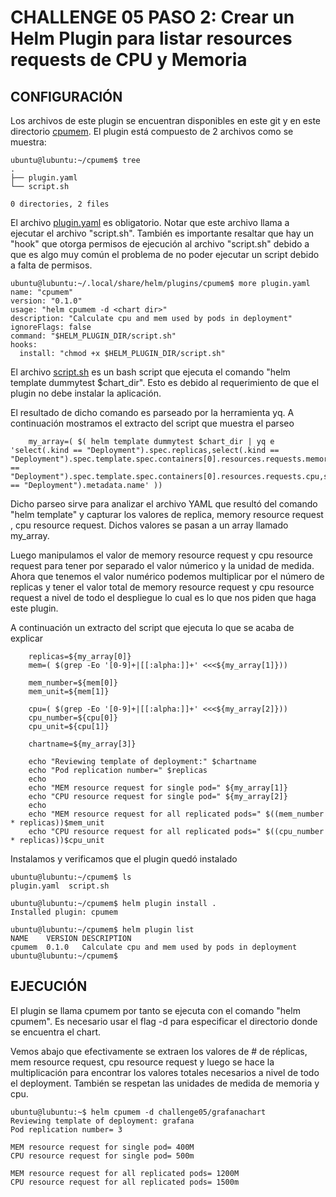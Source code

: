 # CHALLENGE 05  PASO 2: Crear un Helm Plugin para listar resources requests de CPU y Memoria

## CONFIGURACIÓN

Los archivos de este plugin se encuentran disponibles en este git y en este directorio [cpumem](cpumem). El plugin está compuesto de 2 archivos como se muestra:
```
ubuntu@lubuntu:~/cpumem$ tree
.
├── plugin.yaml
└── script.sh

0 directories, 2 files
```

El archivo [plugin.yaml](cpumem/plugin.yaml) es obligatorio. Notar que este archivo llama a ejecutar el archivo "script.sh".  También es importante resaltar que hay un "hook" que otorga permisos de ejecución al archivo "script.sh" debido a que es algo muy común el problema de no poder ejecutar un script debido a falta de permisos.
```
ubuntu@lubuntu:~/.local/share/helm/plugins/cpumem$ more plugin.yaml 
name: "cpumem"
version: "0.1.0"
usage: "helm cpumem -d <chart dir>"
description: "Calculate cpu and mem used by pods in deployment"
ignoreFlags: false
command: "$HELM_PLUGIN_DIR/script.sh"
hooks:
  install: "chmod +x $HELM_PLUGIN_DIR/script.sh"
```

El archivo [script.sh](cpumem/script.sh)  es un bash script que ejecuta el comando "helm template dummytest $chart_dir". Esto es debido al requerimiento de que el plugin no debe instalar la aplicación.

El resultado de dicho comando es parseado por la herramienta yq.  A continuación mostramos el extracto del script que muestra el parseo

```
    my_array=( $( helm template dummytest $chart_dir | yq e 'select(.kind == "Deployment").spec.replicas,select(.kind == "Deployment").spec.template.spec.containers[0].resources.requests.memory,select(.kind == "Deployment").spec.template.spec.containers[0].resources.requests.cpu,select(.kind == "Deployment").metadata.name' ))
```

Dicho parseo sirve para analizar el archivo YAML que resultó del comando "helm template" y capturar los valores de replica, memory resource request , cpu resource request.  Dichos valores se pasan a un array llamado my_array.

Luego manipulamos el valor de memory resource request y cpu resource request para tener por separado el valor númerico y la unidad de medida. Ahora que tenemos el valor numérico podemos multiplicar por el número de replicas y tener el valor total de memory resource request y cpu resource request a nivel de todo el despliegue lo cual es lo que nos piden que haga este plugin.

A continuación un extracto del script que ejecuta lo que se acaba de explicar
```
    replicas=${my_array[0]}
    mem=( $(grep -Eo '[0-9]+|[[:alpha:]]+' <<<${my_array[1]}))

    mem_number=${mem[0]}
    mem_unit=${mem[1]}

    cpu=( $(grep -Eo '[0-9]+|[[:alpha:]]+' <<<${my_array[2]}))
    cpu_number=${cpu[0]}
    cpu_unit=${cpu[1]}

    chartname=${my_array[3]}
    
    echo "Reviewing template of deployment:" $chartname 
    echo "Pod replication number=" $replicas
    echo
    echo "MEM resource request for single pod=" ${my_array[1]}
    echo "CPU resource request for single pod=" ${my_array[2]}
    echo
    echo "MEM resource request for all replicated pods=" $((mem_number * replicas))$mem_unit
    echo "CPU resource request for all replicated pods=" $((cpu_number * replicas))$cpu_unit
```

Instalamos y verificamos que el plugin quedó instalado

```
ubuntu@lubuntu:~/cpumem$ ls
plugin.yaml  script.sh

ubuntu@lubuntu:~/cpumem$ helm plugin install .
Installed plugin: cpumem

ubuntu@lubuntu:~/cpumem$ helm plugin list
NAME  	VERSION	DESCRIPTION                                     
cpumem	0.1.0  	Calculate cpu and mem used by pods in deployment
ubuntu@lubuntu:~/cpumem$ 
```

## EJECUCIÓN

El plugin se llama cpumem por tanto se ejecuta con el comando "helm cpumem". Es necesario usar el flag -d para especificar el directorio donde se encuentra el chart.

Vemos abajo que efectivamente se extraen los valores de # de réplicas,  mem resource request, cpu resource request y luego se hace la multiplicación para encontrar los valores totales necesarios a nivel de todo el deployment.  También se respetan las unidades de medida de memoria y cpu.

```
ubuntu@lubuntu:~$ helm cpumem -d challenge05/grafanachart
Reviewing template of deployment: grafana
Pod replication number= 3

MEM resource request for single pod= 400M
CPU resource request for single pod= 500m

MEM resource request for all replicated pods= 1200M
CPU resource request for all replicated pods= 1500m

```
